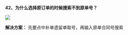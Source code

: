 <a name="bookmark41"></a>**42、为什么选择原订单的时候搜索不到原单号？**

![](Aspose.Words.e73c43fe-fde1-4168-803d-975613665666.040.jpeg)

**解决方案：** 先要点中补单遗留单取号，再输入原单合同号搜索

